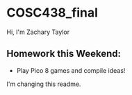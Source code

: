 # COSC438_final

Hi, I'm Zachary Taylor

## Homework this Weekend: 
- Play Pico 8 games and compile ideas! 

I'm changing this readme. 
